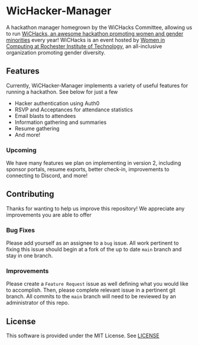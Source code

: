 
# WicHacker-Manager

A hackathon manager homegrown by the WiCHacks Committee, allowing us to run [WiCHacks, an awesome hackathon promoting women and gender minorities](https://wichacks.io) every year! WiCHacks is an event hosted by [Women in Computing at Rochester Institute of Technology](https://wic.rit.edu), an all-inclusive organization promoting gender diversity.

## Features

Currently, WiCHacker-Manager implements a variety of useful features for running a hackathon. See below for just a few

- Hacker authentication using Auth0
- RSVP and Acceptances for attendance statistics
- Email blasts to attendees
- Information gathering and summaries
- Resume gathering
- And more!

### Upcoming

We have many features we plan on implementing in version 2, including sponsor portals, resume exports, better check-in, improvements to connecting to Discord, and more!

## Contributing

Thanks for wanting to help us improve this repository! We appreciate any improvements you are able to offer

### Bug Fixes

Please add yourself as an assignee to a `bug` issue. All work pertinent to fixing this issue should begin at a fork of the up to date `main` branch and stay in one branch.

### Improvements

Please create a `Feature Request` issue as well defining what you would like to accomplish. Then, please complete relevant issue in a pertinent git branch. All commits to the `main` branch will need to be reviewed by an administrator of this repo.

## License

This software is provided under the MIT License. See [LICENSE](./LICENSE)
